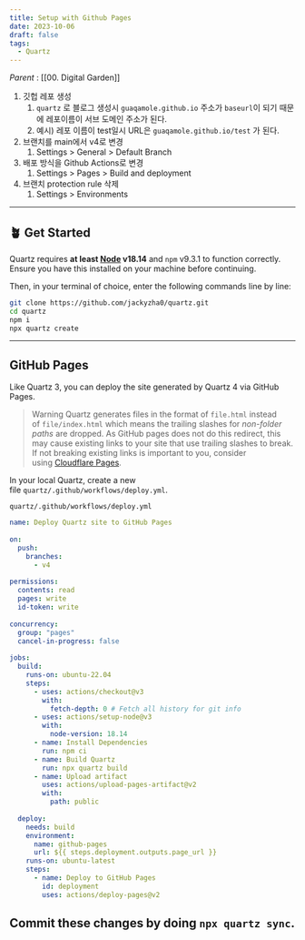 ```yaml
---
title: Setup with Github Pages
date: 2023-10-06
draft: false
tags:
  - Quartz
---
```

*Parent* : [[00. Digital Garden]]

1. 깃헙 레포 생성
	1. `quartz` 로 블로그 생성시 `guaqamole.github.io` 주소가 `baseurl`이 되기 때문에 레포이름이 서브 도메인 주소가 된다.
	2. 예시) 레포 이름이 test일시 URL은 `guaqamole.github.io/test` 가 된다.
2. 브랜치를 main에서 v4로 변경
	1. Settings > General > Default Branch
3. 배포 방식을 Github Actions로 변경
	1. Settings > Pages > Build and deployment
4. 브랜치 protection rule 삭제
	1. Settings > Environments

___

## 🪴 Get Started

Quartz requires **at least [Node](https://nodejs.org/) v18.14** and `npm` v9.3.1 to function correctly. Ensure you have this installed on your machine before continuing.

Then, in your terminal of choice, enter the following commands line by line:
~~~bash
git clone https://github.com/jackyzha0/quartz.git
cd quartz
npm i
npx quartz create
~~~

___

## GitHub Pages

Like Quartz 3, you can deploy the site generated by Quartz 4 via GitHub Pages.

> Warning
> Quartz generates files in the format of `file.html` instead of `file/index.html` which means the trailing slashes for _non-folder paths_ are dropped. As GitHub pages does not do this redirect, this may cause existing links to your site that use trailing slashes to break. If not breaking existing links is important to you, consider using [Cloudflare Pages](https://quartz.jzhao.xyz/hosting#cloudflare-pages).

In your local Quartz, create a new file `quartz/.github/workflows/deploy.yml`.

`quartz/.github/workflows/deploy.yml`
~~~yaml
name: Deploy Quartz site to GitHub Pages
 
on:
  push:
    branches:
      - v4
 
permissions:
  contents: read
  pages: write
  id-token: write
 
concurrency:
  group: "pages"
  cancel-in-progress: false
 
jobs:
  build:
    runs-on: ubuntu-22.04
    steps:
      - uses: actions/checkout@v3
        with:
          fetch-depth: 0 # Fetch all history for git info
      - uses: actions/setup-node@v3
        with:
          node-version: 18.14
      - name: Install Dependencies
        run: npm ci
      - name: Build Quartz
        run: npx quartz build
      - name: Upload artifact
        uses: actions/upload-pages-artifact@v2
        with:
          path: public
 
  deploy:
    needs: build
    environment:
      name: github-pages
      url: ${{ steps.deployment.outputs.page_url }}
    runs-on: ubuntu-latest
    steps:
      - name: Deploy to GitHub Pages
        id: deployment
        uses: actions/deploy-pages@v2
~~~

## Commit these changes by doing `npx quartz sync`. 